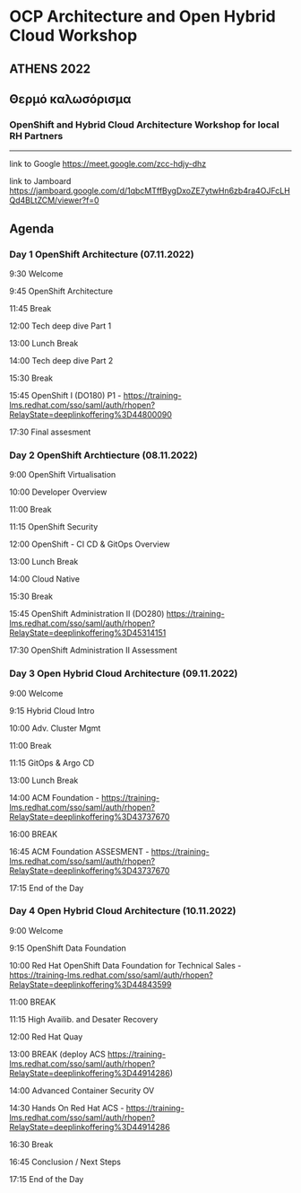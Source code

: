 # OCP Architecture and Open Hybrid Cloud Workshop 
## ATHENS 2022
## Θερμό καλωσόρισμα
### OpenShift and Hybrid Cloud Architecture Workshop for local RH Partners
------------------------------------------------------------------------------------------------------------------------------

link to Google https://meet.google.com/zcc-hdjy-dhz

link to Jamboard https://jamboard.google.com/d/1qbcMTffBygDxoZE7ytwHn6zb4ra4OJFcLHQd4BLtZCM/viewer?f=0

## Agenda

### Day 1 OpenShift Architecture (07.11.2022)

9:30	Welcome

9:45	OpenShift Architecture

11:45	Break

12:00	Tech deep dive Part 1 

13:00	Lunch Break

14:00	Tech deep dive Part 2

15:30	Break

15:45	OpenShift I (DO180) P1  - https://training-lms.redhat.com/sso/saml/auth/rhopen?RelayState=deeplinkoffering%3D44800090

17:30	Final assesment

### Day 2 OpenShift Archtiecture (08.11.2022)

9:00	OpenShift Virtualisation

10:00	Developer Overview

11:00	Break

11:15	OpenShift Security

12:00	OpenShift - CI CD & GitOps Overview

13:00	Lunch Break

14:00	Cloud Native  

15:30	Break

15:45	OpenShift Administration II (DO280) https://training-lms.redhat.com/sso/saml/auth/rhopen?RelayState=deeplinkoffering%3D45314151 

17:30	OpenShift Administration II Assessment 

### Day 3 Open Hybrid Cloud Architecture (09.11.2022)

9:00	Welcome

9:15	Hybrid Cloud Intro

10:00	Adv. Cluster Mgmt

11:00	Break

11:15	GitOps & Argo CD

13:00	Lunch Break

14:00	ACM Foundation      - https://training-lms.redhat.com/sso/saml/auth/rhopen?RelayState=deeplinkoffering%3D43737670 

16:00	BREAK

16:45	ACM Foundation ASSESMENT -  https://training-lms.redhat.com/sso/saml/auth/rhopen?RelayState=deeplinkoffering%3D43737670

17:15	End of the Day

### Day 4 Open Hybrid Cloud Architecture (10.11.2022)

9:00	Welcome 

9:15	OpenShift Data Foundation

10:00	Red Hat OpenShift Data Foundation for Technical Sales - https://training-lms.redhat.com/sso/saml/auth/rhopen?RelayState=deeplinkoffering%3D44843599

11:00	BREAK

11:15	High Availib. and Desater Recovery

12:00	Red Hat Quay 

13:00	BREAK (deploy ACS https://training-lms.redhat.com/sso/saml/auth/rhopen?RelayState=deeplinkoffering%3D44914286)

14:00	Advanced Container Security OV

14:30	Hands On Red Hat ACS  - https://training-lms.redhat.com/sso/saml/auth/rhopen?RelayState=deeplinkoffering%3D44914286

16:30	Break

16:45	Conclusion / Next Steps

17:15	End of the Day
